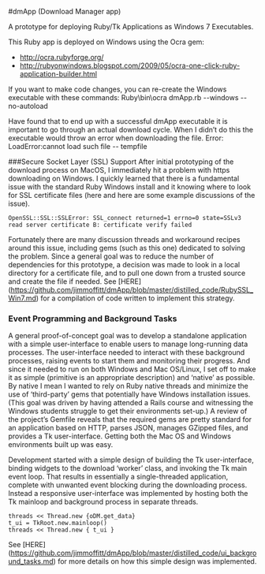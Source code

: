 #dmApp (Download Manager app) 


A prototype for deploying Ruby/Tk Applications as Windows 7 Executables.




This Ruby app is deployed on Windows using the Ocra gem:
+ http://ocra.rubyforge.org/
+ http://rubyonwindows.blogspot.com/2009/05/ocra-one-click-ruby-application-builder.html


If you want to make code changes, you can re-create the Windows executable with these commands:
Ruby\bin\ocra dmApp.rb --windows --no-autoload

Have found that to end up with a successful dmApp executable it is important to go through an actual download cycle. When I didn’t do this the executable would throw an error when downloading the file. 
Error: LoadError:cannot load such file -- tempfile

###Secure Socket Layer (SSL) Support
After initial prototyping of the download process on MacOS, I immediately hit a problem with https downloading on Windows. I quickly learned that there is a fundamental issue with the standard Ruby Windows install and it knowing where to look for SSL certificate files (here and here are some example discussions of the issue).

```
OpenSSL::SSL::SSLError: SSL_connect returned=1 errno=0 state=SSLv3 read server certificate B: certificate verify failed
```

Fortunately there are many discussion threads and workaround recipes around this issue, including gems (such as this one) dedicated to solving the problem. Since a general goal was to reduce the number of dependencies for this prototype, a decision was made to look in a local directory for a certificate file, and to pull one down from a trusted source and create the file if needed. See [HERE] (https://github.com/jimmoffitt/dmApp/blob/master/distilled_code/RubySSL_Win7.md) for a compilation of code written to implement this strategy. 

### Event Programming and Background Tasks  
A general proof-of-concept goal was to develop a standalone application with a simple user-interface to enable users to manage long-running data processes. The user-interface needed to interact with these background processes, raising events to start them and monitoring their progress. And since it needed to run on both Windows and Mac OS/Linux, I set off to make it as simple (primitive is an appropriate description) and ‘native’ as possible. By native I mean I wanted to rely on Ruby native threads and minimize the use of ‘third-party’ gems that potentially have Windows installation issues. (This goal was driven by having attended a Rails course and witnessing the Windows students struggle to get their environments set-up.) A review of the project’s Gemfile reveals that the required gems are pretty standard for an application based on HTTP, parses JSON, manages GZipped files, and provides a Tk user-interface.  Getting both the Mac OS and Windows environments built up was easy.

Development started with a simple design of building the Tk user-interface, binding widgets to the download ‘worker’ class, and invoking the Tk main event loop. That results in essentially a single-threaded application, complete with unwanted event blocking during the downloading process. Instead a responsive user-interface was implemented by hosting both the Tk mainloop and background process in separate threads. 

```
threads << Thread.new {oDM.get_data}
t_ui = TkRoot.new.mainloop()
threads << Thread.new { t_ui }
```

See [HERE] (https://github.com/jimmoffitt/dmApp/blob/master/distilled_code/ui_background_tasks.md) for more details on how this simple design was implemented.





